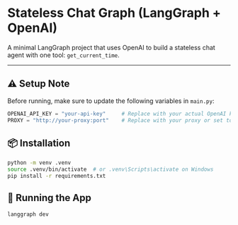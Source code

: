 # Stateless Chat Graph (LangGraph + OpenAI)

A minimal LangGraph project that uses OpenAI to build a stateless chat agent with one tool: `get_current_time`.

---

## ⚠️ Setup Note

Before running, make sure to update the following variables in `main.py`:

```python
OPENAI_API_KEY = "your-api-key"     # Replace with your actual OpenAI key
PROXY = "http://your-proxy:port"    # Replace with your proxy or set to None if not needed
``` 

## 📦 Installation

```bash
python -m venv .venv
source .venv/bin/activate  # or .venv\Scripts\activate on Windows
pip install -r requirements.txt
```

## 🚀 Running the App

```bash
langgraph dev
```
